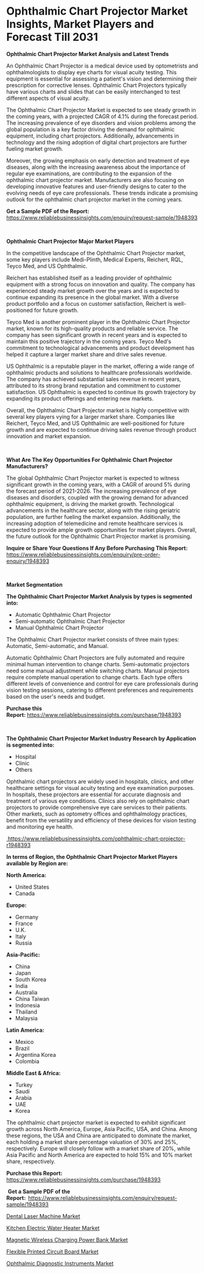 <p><h1>Ophthalmic Chart Projector Market Insights, Market Players and Forecast Till 2031</h1></p><p><strong>Ophthalmic Chart Projector Market Analysis and Latest Trends</strong></p>
<p><p>An Ophthalmic Chart Projector is a medical device used by optometrists and ophthalmologists to display eye charts for visual acuity testing. This equipment is essential for assessing a patient's vision and determining their prescription for corrective lenses. Ophthalmic Chart Projectors typically have various charts and slides that can be easily interchanged to test different aspects of visual acuity.</p><p>The Ophthalmic Chart Projector Market is expected to see steady growth in the coming years, with a projected CAGR of 4.1% during the forecast period. The increasing prevalence of eye disorders and vision problems among the global population is a key factor driving the demand for ophthalmic equipment, including chart projectors. Additionally, advancements in technology and the rising adoption of digital chart projectors are further fueling market growth.</p><p>Moreover, the growing emphasis on early detection and treatment of eye diseases, along with the increasing awareness about the importance of regular eye examinations, are contributing to the expansion of the ophthalmic chart projector market. Manufacturers are also focusing on developing innovative features and user-friendly designs to cater to the evolving needs of eye care professionals. These trends indicate a promising outlook for the ophthalmic chart projector market in the coming years.</p></p>
<p><strong>Get a Sample PDF of the Report:&nbsp;</strong> <a href="https://www.reliablebusinessinsights.com/enquiry/request-sample/1948393">https://www.reliablebusinessinsights.com/enquiry/request-sample/1948393</a></p>
<p>&nbsp;</p>
<p><strong>Ophthalmic Chart Projector Major Market Players</strong></p>
<p><p>In the competitive landscape of the Ophthalmic Chart Projector market, some key players include Medi-Plinth, Medical Experts, Reichert, RQL, Teyco Med, and US Ophthalmic. </p><p>Reichert has established itself as a leading provider of ophthalmic equipment with a strong focus on innovation and quality. The company has experienced steady market growth over the years and is expected to continue expanding its presence in the global market. With a diverse product portfolio and a focus on customer satisfaction, Reichert is well-positioned for future growth.</p><p>Teyco Med is another prominent player in the Ophthalmic Chart Projector market, known for its high-quality products and reliable service. The company has seen significant growth in recent years and is expected to maintain this positive trajectory in the coming years. Teyco Med's commitment to technological advancements and product development has helped it capture a larger market share and drive sales revenue.</p><p>US Ophthalmic is a reputable player in the market, offering a wide range of ophthalmic products and solutions to healthcare professionals worldwide. The company has achieved substantial sales revenue in recent years, attributed to its strong brand reputation and commitment to customer satisfaction. US Ophthalmic is expected to continue its growth trajectory by expanding its product offerings and entering new markets.</p><p>Overall, the Ophthalmic Chart Projector market is highly competitive with several key players vying for a larger market share. Companies like Reichert, Teyco Med, and US Ophthalmic are well-positioned for future growth and are expected to continue driving sales revenue through product innovation and market expansion.</p></p>
<p>&nbsp;</p>
<p><strong>What Are The Key Opportunities For Ophthalmic Chart Projector Manufacturers?</strong></p>
<p><p>The global Ophthalmic Chart Projector market is expected to witness significant growth in the coming years, with a CAGR of around 5% during the forecast period of 2021-2026. The increasing prevalence of eye diseases and disorders, coupled with the growing demand for advanced ophthalmic equipment, is driving the market growth. Technological advancements in the healthcare sector, along with the rising geriatric population, are further fueling the market expansion. Additionally, the increasing adoption of telemedicine and remote healthcare services is expected to provide ample growth opportunities for market players. Overall, the future outlook for the Ophthalmic Chart Projector market is promising.</p></p>
<p><strong>Inquire or Share Your Questions If Any Before Purchasing This Report:</strong> <a href="https://www.reliablebusinessinsights.com/enquiry/pre-order-enquiry/1948393">https://www.reliablebusinessinsights.com/enquiry/pre-order-enquiry/1948393</a></p>
<p>&nbsp;</p>
<p><strong>Market Segmentation</strong></p>
<p><strong>The Ophthalmic Chart Projector Market Analysis by types is segmented into:</strong></p>
<p><ul><li>Automatic Ophthalmic Chart Projector</li><li>Semi-automatic Ophthalmic Chart Projector</li><li>Manual Ophthalmic Chart Projector</li></ul></p>
<p><p>The Ophthalmic Chart Projector market consists of three main types: Automatic, Semi-automatic, and Manual. </p><p>Automatic Ophthalmic Chart Projectors are fully automated and require minimal human intervention to change charts. Semi-automatic projectors need some manual adjustment while switching charts. Manual projectors require complete manual operation to change charts. Each type offers different levels of convenience and control for eye care professionals during vision testing sessions, catering to different preferences and requirements based on the user's needs and budget.</p></p>
<p><strong>Purchase this Report:&nbsp;</strong><a href="https://www.reliablebusinessinsights.com/purchase/1948393">https://www.reliablebusinessinsights.com/purchase/1948393</a></p>
<p>&nbsp;</p>
<p><strong>The Ophthalmic Chart Projector Market Industry Research by Application is segmented into:</strong></p>
<p><ul><li>Hospital</li><li>Clinic</li><li>Others</li></ul></p>
<p><p>Ophthalmic chart projectors are widely used in hospitals, clinics, and other healthcare settings for visual acuity testing and eye examination purposes. In hospitals, these projectors are essential for accurate diagnosis and treatment of various eye conditions. Clinics also rely on ophthalmic chart projectors to provide comprehensive eye care services to their patients. Other markets, such as optometry offices and ophthalmology practices, benefit from the versatility and efficiency of these devices for vision testing and monitoring eye health.</p></p>
<p><a href="https://www.reliablebusinessinsights.com/ophthalmic-chart-projector-r1948393">&nbsp;https://www.reliablebusinessinsights.com/ophthalmic-chart-projector-r1948393</a></p>
<p><strong>In terms of Region, the Ophthalmic Chart Projector Market Players available by Region are:</strong></p>
<p>
    <p> <strong> North America: </strong>
        <ul>
            <li>United States</li>
            <li>Canada</li>
        </ul>
        </p> 
    <p> <strong> Europe: </strong>
        <ul>
            <li>Germany</li>
            <li>France</li>
            <li>U.K.</li>
            <li>Italy</li>
            <li>Russia</li>
        </ul>
        </p> 
    <p> <strong> Asia-Pacific: </strong>
        <ul>
            <li>China</li>
            <li>Japan</li>
            <li>South Korea</li>
            <li>India</li>
            <li>Australia</li>
            <li>China Taiwan</li>
            <li>Indonesia</li>
            <li>Thailand</li>
            <li>Malaysia</li>
        </ul>
        </p> 
    <p> <strong> Latin America: </strong>
        <ul>
            <li>Mexico</li>
            <li>Brazil</li>
            <li>Argentina Korea</li>
            <li>Colombia</li>
        </ul>
        </p> 
    <p> <strong> Middle East & Africa: </strong>
        <ul>
            <li>Turkey</li>
            <li>Saudi</li>
            <li>Arabia</li>
            <li>UAE</li>
            <li>Korea</li>
        </ul>
    </p>
    </p>
<p><p>The ophthalmic chart projector market is expected to exhibit significant growth across North America, Europe, Asia Pacific, USA, and China. Among these regions, the USA and China are anticipated to dominate the market, each holding a market share percentage valuation of 30% and 25%, respectively. Europe will closely follow with a market share of 20%, while Asia Pacific and North America are expected to hold 15% and 10% market share, respectively.</p></p>
<p><strong>Purchase this Report: </strong><a href="https://www.reliablebusinessinsights.com/purchase/1948393">https://www.reliablebusinessinsights.com/purchase/1948393</a></p>
<p>&nbsp;<strong>Get a Sample PDF of the Report:&nbsp;&nbsp;</strong><a href="https://www.reliablebusinessinsights.com/enquiry/request-sample/1948393">https://www.reliablebusinessinsights.com/enquiry/request-sample/1948393</a></p>
<p><strong></strong></p>
<p><p><a href="https://github.com/markmellon1/Market-Research-Report-List-1/blob/main/dental-laser-machine-market.md">Dental Laser Machine Market</a></p><p><a href="https://medium.com/@lynchkunal822024/insights-into-the-kitchen-electric-water-heater-market-market-players-market-size-geographical-f44140a4d64c">Kitchen Electric Water Heater Market</a></p><p><a href="https://medium.com/@gerkabranch5/magnetic-wireless-charging-power-bank-market-share-size-trends-industry-analysis-report-by-aeac782ad9b7">Magnetic Wireless Charging Power Bank Market</a></p><p><a href="https://medium.com/@enosstark/flexible-printed-circuit-board-market-outlook-and-forecast-from-2024-to-2031-692426422b96">Flexible Printed Circuit Board Market</a></p><p><a href="https://github.com/Raeloodard576457/Market-Research-Report-List-1/blob/main/ophthalmic-diagnostic-instruments-market.md">Ophthalmic Diagnostic Instruments Market</a></p></p>